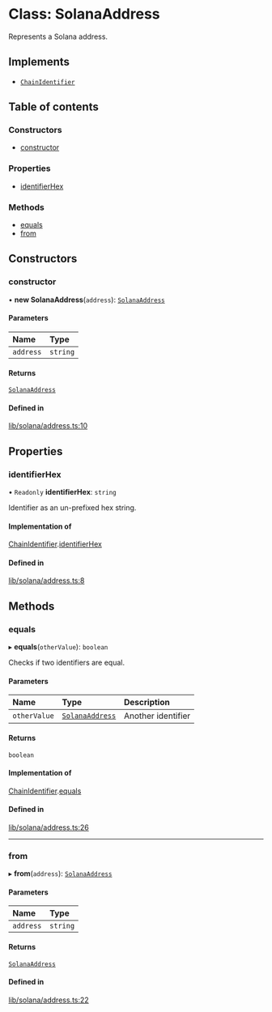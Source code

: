 # Class: SolanaAddress

Represents a Solana address.

## Implements

- [`ChainIdentifier`](../interfaces/ChainIdentifier.md)

## Table of contents

### Constructors

- [constructor](SolanaAddress.md#constructor)

### Properties

- [identifierHex](SolanaAddress.md#identifierhex)

### Methods

- [equals](SolanaAddress.md#equals)
- [from](SolanaAddress.md#from)

## Constructors

### constructor

• **new SolanaAddress**(`address`): [`SolanaAddress`](SolanaAddress.md)

#### Parameters

| Name | Type |
| :------ | :------ |
| `address` | `string` |

#### Returns

[`SolanaAddress`](SolanaAddress.md)

#### Defined in

[lib/solana/address.ts:10](https://github.com/threshold-network/tbtc-v2/blob/ntt-typescript/typescript/src/lib/solana/address.ts#L10)

## Properties

### identifierHex

• `Readonly` **identifierHex**: `string`

Identifier as an un-prefixed hex string.

#### Implementation of

[ChainIdentifier](../interfaces/ChainIdentifier.md).[identifierHex](../interfaces/ChainIdentifier.md#identifierhex)

#### Defined in

[lib/solana/address.ts:8](https://github.com/threshold-network/tbtc-v2/blob/ntt-typescript/typescript/src/lib/solana/address.ts#L8)

## Methods

### equals

▸ **equals**(`otherValue`): `boolean`

Checks if two identifiers are equal.

#### Parameters

| Name | Type | Description |
| :------ | :------ | :------ |
| `otherValue` | [`SolanaAddress`](SolanaAddress.md) | Another identifier |

#### Returns

`boolean`

#### Implementation of

[ChainIdentifier](../interfaces/ChainIdentifier.md).[equals](../interfaces/ChainIdentifier.md#equals)

#### Defined in

[lib/solana/address.ts:26](https://github.com/threshold-network/tbtc-v2/blob/ntt-typescript/typescript/src/lib/solana/address.ts#L26)

___

### from

▸ **from**(`address`): [`SolanaAddress`](SolanaAddress.md)

#### Parameters

| Name | Type |
| :------ | :------ |
| `address` | `string` |

#### Returns

[`SolanaAddress`](SolanaAddress.md)

#### Defined in

[lib/solana/address.ts:22](https://github.com/threshold-network/tbtc-v2/blob/ntt-typescript/typescript/src/lib/solana/address.ts#L22)
